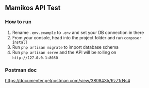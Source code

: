 ## Mamikos API Test

### How to run

1. Rename `.env.example` to `.env` and set your DB connection in there
2. From your console, head into the project folder and run ```composer install```
2. Run ```php artisan migrate``` to import database schema
3. Run ```php artisan serve``` and the API will be rolling on `http://127.0.0.1:8080`


### Postman doc
https://documenter.getpostman.com/view/3808435/RzZ1rNs4